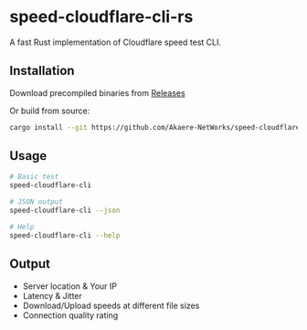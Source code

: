# speed-cloudflare-cli-rs

A fast Rust implementation of Cloudflare speed test CLI.

## Installation

Download precompiled binaries from [Releases](https://github.com/Akaere-NetWorks/speed-cloudflare-cli-rs/releases)

Or build from source:
```bash
cargo install --git https://github.com/Akaere-NetWorks/speed-cloudflare-cli-rs
```

## Usage

```bash
# Basic test
speed-cloudflare-cli

# JSON output
speed-cloudflare-cli --json

# Help
speed-cloudflare-cli --help
```

## Output

- Server location & Your IP
- Latency & Jitter
- Download/Upload speeds at different file sizes
- Connection quality rating
